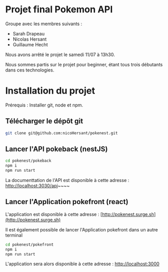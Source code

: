 <h1>Projet final Pokemon API</h1>

Groupe avec les membres suivants :

<ul>
<li>Sarah Drapeau</li>
<li>Nicolas Hersant</li>
<li>Guillaume Hecht</li>
</ul>

<p>Nous avons arrêté le projet le samedi 11/07 à 13h30.</p>
<p>Nous sommes partis sur le projet pour beginner, étant tous trois débutants dans 
ces technologies.</p>

# Installation du projet

Prérequis : Installer git, node et npm.

## Télécharger le dépôt git

```bash
git clone git@github.com:nicoHersant/pokenest.git
```

## Lancer l'API pokeback (nestJS)

```bash
cd pokenest/pokeback
npm i
npm run start

```

La documenttation de l'API est disponible à cette adresse : [http://localhost:3030/api](http://localhost:3030/api)~~~~

## Lancer l'Application pokefront (react)

L'application est disponible à cette adresse : [http://pokenest.surge.sh](http://pokenest.surge.sh)

Il est également possible de lancer l'Application pokefront dans un autre terminal

```bash
cd pokenest/pokefront
npm i
npm run start
```

L'application sera alors disponible à cette adresse : [http://localhost:3000](http://localhost:3000)
